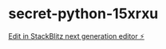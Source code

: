 # secret-python-15xrxu

[Edit in StackBlitz next generation editor ⚡️](https://stackblitz.com/~/github.com/SawceCodes/secret-python-15xrxu)